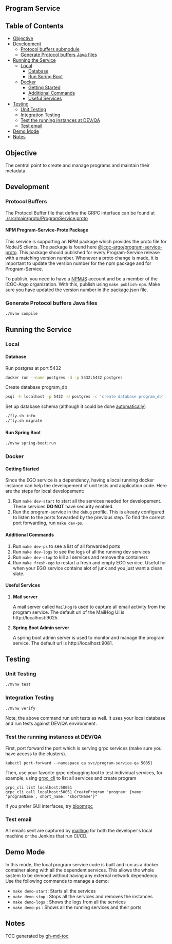 ## Program Service

## Table of Contents

- [Objective](#objective)
- [Development](#development)
  - [Protocol buffers submodule](#protocol-buffers-submodule)
  - [Generate Protocol buffers Java files](#generate-protocol-buffers-java-files)
- [Running the Service](#running-the-service)
  - [Local](#local)
    - [Database](#database)
    - [Run Spring Boot](#run-spring-boot)
  - [Docker](#docker)
    - [Getting Started](#getting-started)
    - [Additional Commands](#additional-commands)
    - [Useful Services](#useful-services)
- [Testing](#testing)
  - [Unit Testing](#unit-testing)
  - [Integration Testing](#integration-testing)
  - [Test the running instances at DEV/QA](#test-the-running-instances-at-devqa)
  - [Test email](#test-email)
- [Demo Mode](#demo-mode)
- [Notes](#notes)

## Objective

The central point to create and manage programs and maintain their metadata.

## Development

### Protocol Buffers

The Protocol Buffer file that define the GRPC interface can be found at [./src/main/proto/ProgramService.proto](https://github.com/icgc-argo/program-service/tree/master/src/main/proto)

#### NPM Program-Service-Proto Package

This service is supporting an NPM package which provides the proto file for NodeJS clients. The package is found here [@icgc-argo/program-service-proto](https://www.npmjs.com/package/@icgc-argo/program-service-proto). This package should published for every Program-Service release with a matching version number. Whenever a proto change is made, it is important to update the version number for the npm package and for Program-Service.

To publish, you need to have a [NPMJS](https://www.npmjs.com) account and be a member of the ICGC-Argo organization. With this, publish using `make publish-npm`. Make sure you have updated the version number in the package.json file.

### Generate Protocol buffers Java files

```sh
./mvnw compile
```

## Running the Service

### Local

#### Database

Run postgres at port 5432

```sh
docker run --name postgres -d -p 5432:5432 postgres
```

Create database program_db

```sh
psql -h localhost -p 5432 -U postgres -c 'create database program_db'
```

Set up database schema (although it could be done [automatically](https://github.com/spring-projects/spring-boot/blob/v2.1.5.RELEASE/spring-boot-project/spring-boot-autoconfigure/src/main/java/org/springframework/boot/autoconfigure/flyway/FlywayProperties.java))

```sh
./fly.sh info
./fly.sh migrate
```

#### Run Spring Boot

```sh
./mvnw spring-boot:run
```

### Docker

#### Getting Started

Since the EGO service is a dependency, having a local running docker instance can help the developement of unit tests and application code. Here are the steps for local developement:

1. Run `make dev-start` to start all the services needed for developement. These services **DO NOT** have security enabled.
2. Run the program-service in the `debug` profile. This is already configured to listen to the ports forwarded by the previous step. To find the correct port forwarding, run `make dev-ps`.

#### Additional Commands

1. Run `make dev-ps` to see a list of all forwarded ports
2. Run `make dev-logs` to see the logs of all the running dev services
3. Run `make dev-stop` to kill all services and remove the containers
4. Run `make fresh-ego` to restart a fresh and empty EGO service. Useful for when your EGO service contains alot of junk and you just want a clean slate.

#### Useful Services

1. **Mail server**

   A mail server called `MailHog` is used to capture all email activity from the program service. The default url of the MailHog UI is http://localhost:9025.

2. **Spring Boot Admin server**

   A spring boot admin server is used to monitor and manage the program service. The default url is http://localhost:9081.

## Testing

### Unit Testing

```sh
./mvnw test
```

### Integration Testing

```sh
./mvnw verify
```

Note, the above command run unit tests as well. It uses your local database and run tests against DEV/QA environment.

### Test the running instances at DEV/QA

First, port forward the port which is serving grpc services (make sure you have access to the clusters).

```
kubectl port-forward --namespace qa svc/program-service-qa 50051
```

Then, use your favorite grpc debugging tool to test individual services, for example, using [grpc_cli](https://github.com/grpc/grpc/blob/master/doc/command_line_tool.md) to list all services and create program

```
grpc_cli list localhost:50051
grpc_cli call localhost:50051 CreateProgram "program: {name: 'programName', short_name: 'shortName'}"
```

If you prefer GUI interfaces, try [bloomrpc](https://github.com/uw-labs/bloomrpc)

### Test email

All emails sent are captured by [mailhog](https://mailhog.qa.cancercollaboratory.org) for both the developer's local machine or the Jenkins that run CI/CD.

## Demo Mode

In this mode, the local program service code is built and run as a docker container along with all the dependent services. This allows the whole system to be demoed without having any external network dependency. Use the following commands to manage a demo:

- `make demo-start`: Starts all the services
- `make demo-stop` : Stops all the services and removes the instances
- `make demo-logs` : Shows the logs from all the services
- `make demo-ps` : Shows all the running services and their ports

## Notes

TOC generated by [gh-md-toc](https://github.com/ekalinin/github-markdown-toc)
